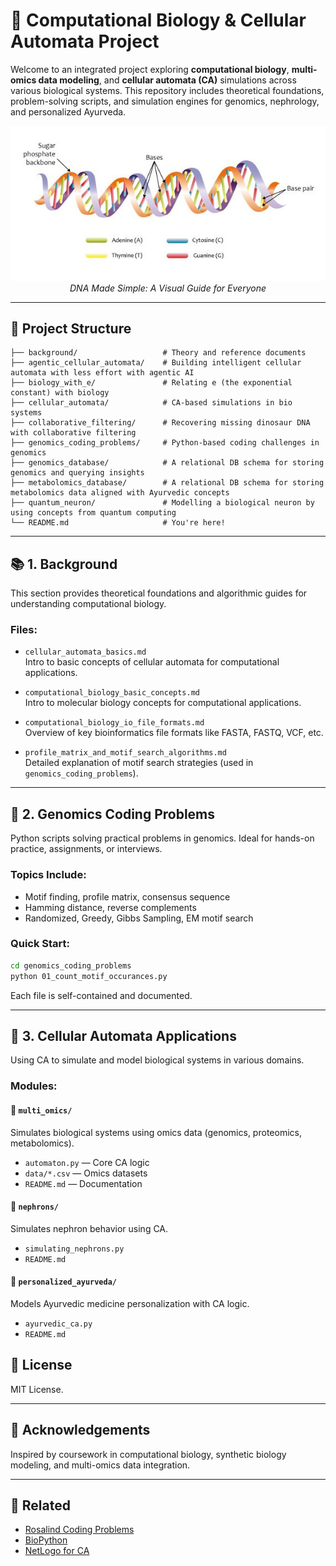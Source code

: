 
# 🧬 Computational Biology & Cellular Automata Project

Welcome to an integrated project exploring **computational biology**, **multi-omics data modeling**, and **cellular automata (CA)** simulations across various biological systems. This repository includes theoretical foundations, problem-solving scripts, and simulation engines for genomics, nephrology, and personalized Ayurveda.

<p align="center">
  <img src="background/images/DNA_double_helix.jpg" alt="DNA Made Simple: A Visual Guide for Everyone" width="600"/>
  <br/>
  <em>DNA Made Simple: A Visual Guide for Everyone</em>
</p>

---

## 📁 Project Structure

```
├── background/                   # Theory and reference documents
├── agentic_cellular_automata/    # Building intelligent cellular automata with less effort with agentic AI
├── biology_with_e/               # Relating e (the exponential constant) with biology
├── cellular_automata/            # CA-based simulations in bio systems
├── collaborative_filtering/      # Recovering missing dinosaur DNA with collaborative filtering
├── genomics_coding_problems/     # Python-based coding challenges in genomics
├── genomics_database/            # A relational DB schema for storing genomics and querying insights
├── metabolomics_database/        # A relational DB schema for storing metabolomics data aligned with Ayurvedic concepts
├── quantum_neuron/               # Modelling a biological neuron by using concepts from quantum computing
└── README.md                     # You're here!
```

---

## 📚 1. Background

This section provides theoretical foundations and algorithmic guides for understanding computational biology.

### Files:
- `cellular_automata_basics.md`  
  Intro to basic concepts of cellular automata for computational applications.

- `computational_biology_basic_concepts.md`  
  Intro to molecular biology concepts for computational applications.

- `computational_biology_io_file_formats.md`  
  Overview of key bioinformatics file formats like FASTA, FASTQ, VCF, etc.

- `profile_matrix_and_motif_search_algorithms.md`  
  Detailed explanation of motif search strategies (used in `genomics_coding_problems`).

---

## 🧬 2. Genomics Coding Problems

Python scripts solving practical problems in genomics. Ideal for hands-on practice, assignments, or interviews.

### Topics Include:
- Motif finding, profile matrix, consensus sequence
- Hamming distance, reverse complements
- Randomized, Greedy, Gibbs Sampling, EM motif search

### Quick Start:
```bash
cd genomics_coding_problems
python 01_count_motif_occurances.py
```

Each file is self-contained and documented.

---

## 🧪 3. Cellular Automata Applications

Using CA to simulate and model biological systems in various domains.

### Modules:

#### 🔬 `multi_omics/`
Simulates biological systems using omics data (genomics, proteomics, metabolomics).
- `automaton.py` — Core CA logic
- `data/*.csv` — Omics datasets
- `README.md` — Documentation

#### 🧫 `nephrons/`
Simulates nephron behavior using CA.
- `simulating_nephrons.py`
- `README.md`

#### 🌿 `personalized_ayurveda/`
Models Ayurvedic medicine personalization with CA logic.
- `ayurvedic_ca.py`
- `README.md`

## 📄 License

MIT License.

---

## 🙌 Acknowledgements

Inspired by coursework in computational biology, synthetic biology modeling, and multi-omics data integration.

---

## 🔗 Related

- [Rosalind Coding Problems](http://rosalind.info/)
- [BioPython](https://biopython.org/)
- [NetLogo for CA](https://ccl.northwestern.edu/netlogo/)
